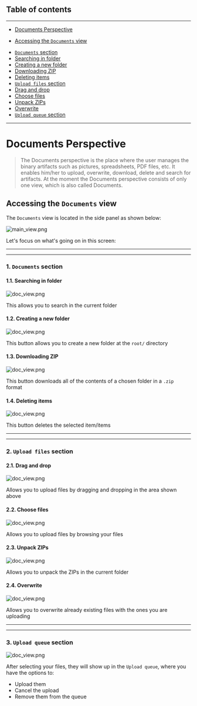 ## **Table of contents**
---
- [Documents Perspective](#heading)
* [Accessing the `Documents` view](#sub-heading)
+ [`Documents` section](#sub-sub-heading)
+ [Searching in folder](#sub-sub-sub-heading)
+ [Creating a new folder](#sub-sub-sub-heading-1)
+ [Downloading ZIP](#sub-sub-sub-heading-2)
+ [ Deleting items](#sub-sub-sub-heading-3)
+ [`Upload files` section](#sub-sub-heading-1)
+ [Drag and drop](#sub-sub-sub-heading)
+ [Choose files](#sub-sub-sub-heading)
+ [Unpack ZIPs](#sub-sub-sub-heading)
+ [Overwrite](#sub-sub-sub-heading)
+ [`Upload queue` section](#sub-sub-heading-1)

---

<!-- toc -->

# **Documents Perspective**

>The Documents perspective is the place where the user manages the binary artifacts such as pictures, spreadsheets, PDF files, etc. It enables him/her to upload, overwrite, download, delete and search for artifacts.
At the moment the Documents perspective consists of only one view, which is also called Documents.

## Accessing the `Documents` view
The `Documents` view is located in the side panel as shown below:

![main_view.png](https://i.imgur.com/G3tWx8y.jpg)


Let's focus on what's going on in this screen:

---

---


### 1. `Documents` section

#### 1.1. Searching in folder

![doc_view.png](https://i.imgur.com/iBWJhr6.jpg)

This allows you to search in the current folder

#### 1.2. Creating a new folder

![doc_view.png](https://i.imgur.com/6hqQRy1.jpg)

This button allows you to create a new folder at the `root/` directory

#### 1.3. Downloading ZIP

![doc_view.png](https://i.imgur.com/5c7Jm1E.jpg)

This button downloads all of the contents of a chosen folder in a `.zip` format

#### 1.4. Deleting items

![doc_view.png](https://i.imgur.com/mbnDYTG.jpg)

This button deletes the selected item/items

---

---

### 2. `Upload files` section

#### 2.1. Drag and drop

![doc_view.png](https://i.imgur.com/CycQO8y.jpg)

Allows you to upload files by dragging and dropping in the area shown above

#### 2.2. Choose files

![doc_view.png](https://i.imgur.com/V7WdVjQ.jpg)

Allows you to upload files by browsing your files

#### 2.3. Unpack ZIPs

![doc_view.png](https://i.imgur.com/RpkK3rP.jpg)

Allows you to unpack the ZIPs in the current folder

#### 2.4. Overwrite

![doc_view.png](https://i.imgur.com/CwvebwO.jpg)

Allows you to overwrite already existing files with the ones you are uploading

---

---

### 3. `Upload queue` section

![doc_view.png](https://i.imgur.com/efaRg62.jpg)

After selecting your files, they will show up in the `Upload queue`, where you have the options to:

* Upload them
* Cancel the upload
* Remove them from the queue
